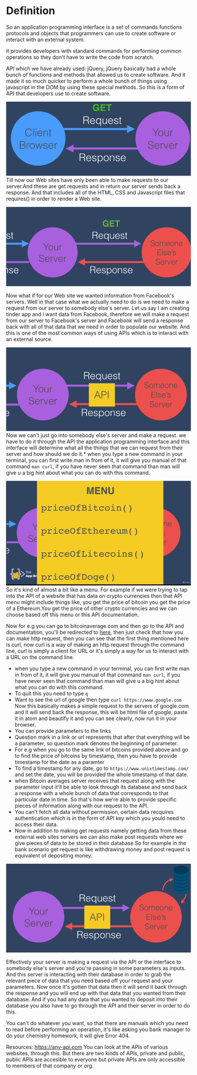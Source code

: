 # Definition
So an application programming interface is a set of commands functions protocols and objects that programmers can use to create software or interact with an external system.

it provides developers with standard commands for performing common operations so they don't have to write the code from scratch.

API which we have already used: jQuery, jQuery basically had a whole bunch of functions and methods that allowed us to create software. And it made it so much quicker to perform a whole bunch of things using javascript in the DOM by using these special methods. So this is a form of API that developers use to create software.

![API1](https://github.com/tannuchoudhary/WebDev/blob/main/Images/api1.png)
Till now our Web sites have only been able to make requests to our server.And these are get requests and in return our server sends back a response. And that includes all of the HTML, CSS and Javascript files that requires()  in order to render a Web site.

![API2](https://github.com/tannuchoudhary/WebDev/blob/main/Images/api2.png)

Now what if for our Web site we wanted information from Facebook's servers. Well in that case what we actually need to do is we need to make a request from our server to somebody else's server. Let us say I am creating tinder app and i want data from Facebook, therefore we will make a request from our server to Facebook's server and Facebook will send a response back with all of that data that we need in order to populate our website. And this is one of the most common ways of using APIs which is to interact with an external source.

![API3](https://github.com/tannuchoudhary/WebDev/blob/main/Images/api3.png)
Now we can't just go into somebody else's server and make a request. we have to do it through the API the application programming interface and this interface will determine what all the things that we can request from their server and how should we do it.* when you type a new command in your terminal, you can first write man in from of it, it will give you manual of that command ``` man curl ```, if you have never seen that command than man will give u a big hint about what you can do with this command.

![API4](https://github.com/tannuchoudhary/WebDev/blob/main/Images/api4.png)
So it's kind of almost a bit like a menu. For example if we were trying to tap into the API of a website that has data on crypto currencies then that API menu might include things like, you get the price of bitcoin you get the price of a Ethereum.You get the price of other crypto currencies and we can choose based off this menu or this API documentation.



Now for e.g you can go to bitcoinaverage.com and then go to the API and documentation, you'll be redirected to [here](https://apiv2.bitcoinaverage.com/#ticker-data-all), then just check that how you can make http request, then you can see that the first thing mentioned here is curl, now curl is a way of making an http request through the command line, curl is simply a client for URL or it's simply a way for us to interact with a URL on the command line.

* when you type a new command in your terminal, you can first write man in from of it, it will give you manual of that command ``` man curl ```, if you have never seen that command than man will give u a big hint about what you can do with this command.
* To quit this you need to type ``` q ```
* Want to see the url of google then type ``` curl https://www.google.com ``` Now this basically makes a simple request to the servers of google.com and it will send back the response, this will be html file of google, paste it in atom and beautify it and you can see clearly, now run it in your browser.
* You can provide parameters to the links
* Question mark in a link or url represents that after that everything will be a parameter, so question mark denotes the beginning of parameter.
* For e.g when you go to the same link of bitcoins provided above and go to find the price of bitcoins by timestamp, then you have to provide timestamp for the date as a paramter
* To find a timestamp for any date, go to ``` https://www.unixtimestamp.com/ ``` and set the date, you will be provided the whole timestamp of that date.
* when Bitcoin averages server receives that request along with the parameter input it'll be able to look through its database and send back a response with a whole bunch of data that corresponds to that particular date in time. So that's how we're able to provide specific pieces of information along with our request to the API.
* You can't fetch all data without permission, certain data recquires authentication which is in the form of API key which you yould need to access their data.
* Now in addition to making get requests namely getting data from these external web sites servers we can also make post requests where we give pieces of data to be stored in their database.So for example in the bank scenario get request is like withdrawing money and post request is equivalent of depositing money.

![API5](https://github.com/tannuchoudhary/WebDev/blob/main/Images/api5.png)

Effectively your server is making a request via the API or the interface to somebody else's server and you're passing in some parameters as inputs. And this server is interacting with their database in order to grab the relevant piece of data that you need based off your request and your parameters. Now once it's gotten that data then it will send it back through the response and you will end up with that data that you wanted from their database. And if you had any data that you wanted to deposit into their database you also have to go through the API and their server in order to do this.

You can't do whatever you want, so that there are manuals which you need to read before performing an operation, it's like asking you bank manager to do your chemistry homework, it will give Error 404.

Resources: https://any-api.com
You can look at the APIs of various websites, through this. But there are two kinds of APIs, private and public, public APIs are accesible to everyone but private APIs are only accessible to members of that company or org.
